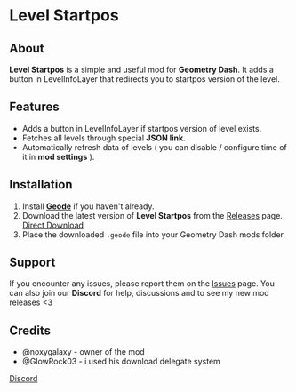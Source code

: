 # Level Startpos

## About  
**Level Startpos** is a simple and useful mod for **Geometry Dash**. It adds a button in LevelInfoLayer that redirects you to startpos version of the level.

## Features  
- Adds a button in LevelInfoLayer if startpos version of level exists. 
- Fetches all levels through special **JSON link**.
- Automatically refresh data of levels ( you can disable / configure time of it in **mod settings** ).

## Installation  
1. Install [**Geode**](https://geode-sdk.org) if you haven't already.  
2. Download the latest version of **Level Startpos** from the [Releases](https://github.com/noxygalaxy/level-startpos/releases) page.  [Direct Download](https://github.com/noxygalaxy/level-startpos/releases/latest/download/noxygalaxy.pause_countdown.geode)
3. Place the downloaded `.geode` file into your Geometry Dash mods folder.  

## Support  
If you encounter any issues, please report them on the [Issues](https://github.com/noxygalaxy/level-startpos/issues) page. You can also join our **Discord** for help, discussions and to see my new mod releases <3  

## Credits
- @noxygalaxy - owner of the mod
- @GlowRock03 - i used his download delegate system

[Discord](https://discord.gg/yvvJW2z9zB)